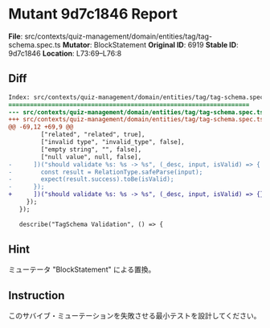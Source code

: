 # Mutant 9d7c1846 Report

**File**: src/contexts/quiz-management/domain/entities/tag/tag-schema.spec.ts
**Mutator**: BlockStatement
**Original ID**: 6919
**Stable ID**: 9d7c1846
**Location**: L73:69–L76:8

## Diff

```diff
Index: src/contexts/quiz-management/domain/entities/tag/tag-schema.spec.ts
===================================================================
--- src/contexts/quiz-management/domain/entities/tag/tag-schema.spec.ts	original
+++ src/contexts/quiz-management/domain/entities/tag/tag-schema.spec.ts	mutated #6919
@@ -69,12 +69,9 @@
         ["related", "related", true],
         ["invalid type", "invalid_type", false],
         ["empty string", "", false],
         ["null value", null, false],
-      ])("should validate %s: %s -> %s", (_desc, input, isValid) => {
-        const result = RelationType.safeParse(input);
-        expect(result.success).toBe(isValid);
-      });
+      ])("should validate %s: %s -> %s", (_desc, input, isValid) => {});
     });
   });
 
   describe("TagSchema Validation", () => {
```

## Hint

ミューテータ "BlockStatement" による置換。

## Instruction

このサバイブ・ミューテーションを失敗させる最小テストを設計してください。
